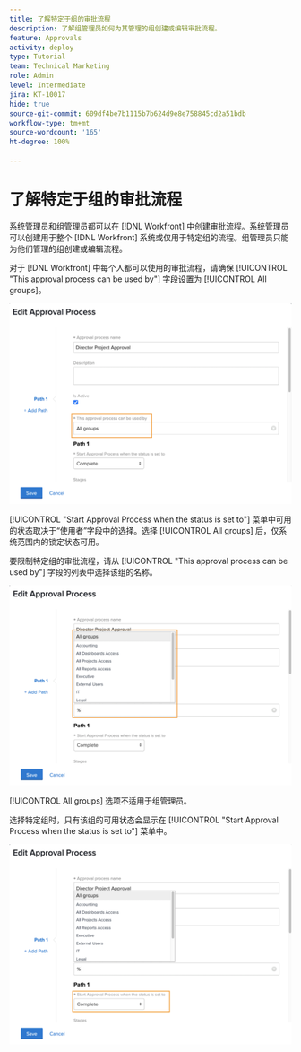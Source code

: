 ```yaml
---
title: 了解特定于组的审批流程
description: 了解组管理员如何为其管理的组创建或编辑审批流程。
feature: Approvals
activity: deploy
type: Tutorial
team: Technical Marketing
role: Admin
level: Intermediate
jira: KT-10017
hide: true
source-git-commit: 609df4be7b1115b7b624d9e8e758845cd2a51bdb
workflow-type: tm+mt
source-wordcount: '165'
ht-degree: 100%

---
```


# 了解特定于组的审批流程

系统管理员和组管理员都可以在 [!DNL Workfront] 中创建审批流程。系统管理员可以创建用于整个 [!DNL Workfront] 系统或仅用于特定组的流程。组管理员只能为他们管理的组创建或编辑流程。

对于 [!DNL Workfront] 中每个人都可以使用的审批流程，请确保 [!UICONTROL "This approval process can be used by"] 字段设置为 [!UICONTROL All groups]。

![[!UICONTROL Edit Approval Process] 窗口，其中组字段突出显示](assets/admin-fund-approval-processes-1.png)

[!UICONTROL "Start Approval Process when the status is set to"] 菜单中可用的状态取决于“使用者”字段中的选择。选择 [!UICONTROL All groups] 后，仅系统范围内的锁定状态可用。

要限制特定组的审批流程，请从 [!UICONTROL "This approval process can be used by"] 字段的列表中选择该组的名称。

![[!UICONTROL Edit Approval Process] 窗口，其中组字段已展开](assets/admin-fund-approval-processes-2.png)

[!UICONTROL All groups] 选项不适用于组管理员。

选择特定组时，只有该组的可用状态会显示在 [!UICONTROL "Start Approval Process when the status is set to"] 菜单中。

![[!UICONTROL Edit Approval Process] 窗口，其中状态字段已突出显示](assets/admin-fund-approval-processes-3.png)

